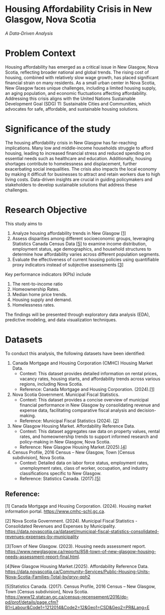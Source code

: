 # Housing Affordability Crisis in New Glasgow, Nova Scotia
*A Data-Driven Analysis*
# Problem Context
Housing affordability has emerged as a critical issue in New Glasgow, Nova Scotia, reflecting broader national and global trends. The rising cost of housing, combined with relatively slow wage growth, has placed significant financial strain on many residents. As a small urban center in Nova Scotia, New Glasgow faces unique challenges, including a limited housing supply, an aging population, and economic fluctuations affecting affordability. Addressing this crisis aligns with the United Nations Sustainable Development Goal (SDG) 11: Sustainable Cities and Communities, which advocates for safe, affordable, and sustainable housing solutions.
# Significance of the study
The housing affordability crisis in New Glasgow has far-reaching implications. Many low and middle-income households struggle to afford housing, leading to increased financial stress and reduced spending on essential needs such as healthcare and education. Additionally, housing shortages contribute to homelessness and displacement, further exacerbating social inequalities. The crisis also impacts the local economy by making it difficult for businesses to attract and retain workers due to high living costs. Data-driven insights are crucial in guiding policymakers and stakeholders to develop sustainable solutions that address these challenges.
# Research Objective
This study aims to 
1. Analyze housing affordability trends in New Glasgow [[1]](#1)
2. Assess disparities among different socioeconomic groups, leveraging Statistics Canada Census Data [[5]](#5) to examine income distribution, employment status, age demographics, and household structures to determine how affordability varies across different population segments.
3. Evaluate the effectiveness of current housing policies using quantifiable proxy indicators instead of subjective assessments [[3]](#3)

Key performance indicators (KPIs) include 
1. The rent-to-income ratio
2. Homeownership Rates.
3. Median home price trends.
4. Housing supply and demand.
5. Homelessness rates.
   
The findings will be presented through exploratory data analysis (EDA), predictive modeling, and data visualization techniques.

# Datasets
To conduct this analysis, the following datasets have been identified:
1.	Canada Mortgage and Housing Corporation (CMHC) Housing Market Data.
    - Context: This dataset provides detailed information on rental prices, vacancy rates, housing starts, and affordability trends across various regions, including Nova Scotia.
    - Reference: Canada Mortgage and Housing Corporation. (2024).[[1]](#1)
2.	Nova Scotia Government. Municipal Fiscal Statistics.
    - Context: This dataset provides a concise overview of municipal financial performance in New Glasgow by consolidating revenue and expense data, facilitating comparative fiscal analysis and decision-making.
    - Reference: Municipal Fiscal Statistics (2024). [[2]](#2)
3.	New Glasgow Housing Market. Affordability Reference Data.
    - Context: This dataset aggregates raw data on property values, rental rates, and homeownership trends to support informed research and policy-making in New Glasgow, Nova Scotia.
    - Reference: New Glasgow Housing Market.(2025).[[4]](#4)
4. Census Profile, 2016 Census – New Glasgow, Town [Census subdivision], Nova Scotia.
   - Context: Detailed data on labor force status, employment rates, unemployment rates, class of worker, occupation, and industry classifications specific to New Glasgow.
   - Reference: Statistics Canada. (2017).[[5]](#5)



## Reference:
<a id="1">[1]</a> Canada Mortgage and Housing Corporation. (2024). Housing market information portal. https://www.cmhc-schl.gc.ca.

<a id="2">[2]</a> Nova Scotia Government. (2024). Municipal Fiscal Statistics - Consolidated Revenues and Expenses by Municipality. https://data.novascotia.ca/dataset/municipal-fiscal-statistics-consolidated-revenues-expenses-by-municipality








<a id="3">[3]</a>Town of New Glasgow. (2023). Housing needs assessment report. https://www.newglasgow.ca/reports/858-town-of-new-glasgow-housing-needs-assessment-report-final.html.

<a id="4">[4]</a>New Glasgow Housing Market.(2025). Affordability Reference Data. https://data.novascotia.ca/Community-Services/Public-Housing-Units-Nova-Scotia-Families-Total-by/qryv-qph2

<a id="5">[5]</a>Statistics Canada. (2017). Census Profile, 2016 Census – New Glasgow, Town [Census subdivision], Nova Scotia. https://www12.statcan.gc.ca/census-recensement/2016/dp-pd/prof/details/page.cfm?B1=Labour&Code1=1212014&Code2=12&Geo1=CSD&Geo2=PR&Lang=E

